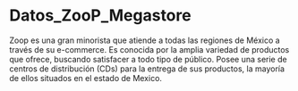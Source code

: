 # Datos_ZooP_Megastore
Zoop es una gran minorista que atiende a todas las regiones de México a través de su e-commerce. Es conocida por la amplia variedad de productos que ofrece, buscando satisfacer a todo tipo de público. Posee una serie de centros de distribución (CDs) para la entrega de sus productos, la mayoría de ellos situados en el estado de Mexico.
